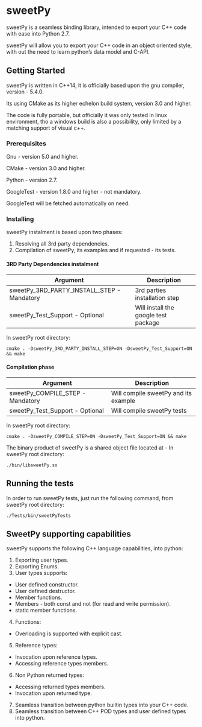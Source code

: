 # sweetPy

sweetPy is a seamless binding library, intended to export your C++ code with ease into Python 2.7.

sweetPy will allow you to export your C++ code in an object oriented style, with out the need to learn python’s data model and C-API.

## Getting Started

sweetPy is written in C++14, it is officially based upon the gnu compiler, version - 5.4.0.

Its using CMake as its higher echelon build system, version 3.0 and higher.

The code is fully portable, but officially it was only tested in linux environment, tho a windows build is also a possibility, only limited by a matching support of visual c++.

### Prerequisites

Gnu - version 5.0 and higher.

CMake - version 3.0 and higher.

Python - version 2.7.

GoogleTest - version 1.8.0 and higher - not mandatory.

GoogleTest will be fetched automatically on need.

### Installing

sweetPy instalment is based upon two phases:
1. Resolving all 3rd party dependencies.
2. Compilation of sweetPy, its examples and if requested - its tests.

#### 3RD Party Dependencies instalment

| Argument  | Description |
| ------------- | ------------- |
|sweetPy_3RD_PARTY_INSTALL_STEP - Mandatory  | 3rd parties installation step |
|sweetPy_Test_Support - Optional| Will install the google test package  |

In sweetPy root directory:
```
cmake . -DsweetPy_3RD_PARTY_INSTALL_STEP=ON -DsweetPy_Test_Support=ON && make
```

#### Compilation phase

| Argument  | Description |
| ------------- | ------------- |
|sweetPy_COMPILE_STEP - Mandatory  | Will compile sweetPy and its example |
|sweetPy_Test_Support - Optional| Will compile sweetPy tests  |

In sweetPy root directory:
```
cmake . -DsweetPy_COMPILE_STEP=ON -DsweetPy_Test_Support=ON && make
```

The binary product of sweetPy is a shared object file located at - 
In sweetPy root directory:
```
./bin/libsweetPy.so
```

## Running the tests

In order to run sweetPy tests, just run the following command, from sweetPy root directory:
```
./Tests/bin/sweetPyTests
```

## SweetPy supporting capabilities

sweetPy supports the following C++ language capabilities, into python:

1. Exporting user types.
1. Exporting Enums.
3. User types supports:
- User defined constructor.
- User defined destructor.
- Member functions.
- Members - both const and not (for read and write permission).
- static member functions.
4. Functions:
- Overloading is supported with explicit cast.
5. Reference types:
- Invocation upon reference types.
- Accessing reference types members.
6. Non Python returned types:
- Accessing returned types members.
- Invocation upon returned type.
7. Seamless transition between python builtin types into your C++ code.
8. Seamless transition between C++ POD types and user defined types into python.
